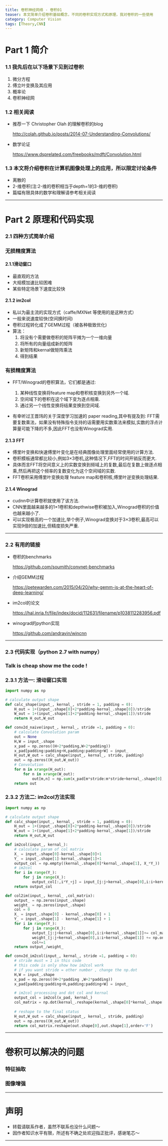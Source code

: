 ```yaml
---
title: 卷积神经网络 - 卷积01
teaser: 本文简单介绍卷积基础概念，不同的卷积实现方式和原理，我对卷积的一些使用
category: Computer Vision
tags: [Theory,CNN]
---
```


# Part 1 简介

### 1.1 我先后在以下场景下见到过卷积

1. 微分方程
2. 傅立叶变换及其应用
3. 概率论
4. 卷积神经网

### 1.2 相关阅读 

* 推荐一下 Christopher Olah 的理解卷积的blog

	<http://colah.github.io/posts/2014-07-Understanding-Convolutions/>

* 数学论证

	<https://www.dsprelated.com/freebooks/mdft/Convolution.html>

### 1.3 本文将介绍卷积在计算机图像处理上的应用，所以限定讨论条件

* 离散的 
* 2-维卷积(注:2-维的卷积相当于depth=1的3-维的卷积)
* 篇幅有限具体的数学和理解请参考相关阅读

--- 
# Part 2 原理和代码实现

### 2.1 四种方式简单介绍

### 无损精度算法

#### 2.1.1滑动窗口

* 最直观的方法
* 大规模加速比较困难
* 某些特定场景下速度比较快

#### 2.1.2 im2col

* 私以为最主流的实现方式（caffe/MXNet 等使用的是这种方式）
* 一般来说速度较快(空间换时间)
* 卷积过程转化成了GEMM过程（被各种极致优化)
* 算法：
	1. 将没有个需要做卷积的矩阵平摊为一个一维向量
	2. 将所有的向量组成新的矩阵
	3. 新矩阵和kernal做矩阵乘法
	4. 得到结果

### 有损精度算法

* FFT/Winograd的卷积算法，它们都是通过:

	1. 某种线性变换将feature map和卷积核变换到另外一个域.
	2. 空间域下的卷积在这个域下变为逐点相乘.
	3. 通过另一个线性变换将结果变换到空间域.

* 有幸听过王晋玮的关于深度学习加速的 paper reading,其中有提及到:  FFT需要复数乘法，如果没有特殊指令支持的话需要用实数乘法来模拟,实数的浮点计算量可能下降的不多,因此FFT也没有Winograd实用.

#### 2.1.3 FFT

* 傅里叶变换和快速傅里叶变化是在经典图像处理里面经常使用的计算方法.
* 卷积模板通常都比较小,例如3×3卷机,这种情况下,FFT的时间开销反而更大.
* 具体而言FFT将空间意义上的实数变换到频域上的复数,最后在复数上做逐点相乘,然后再把这个频率的复数变化为这个空间域的实数.
* FFT卷积采用傅里叶变换处理 feature map和卷积核,傅里叶逆变换处理结果.

#### 2.1.4 Winograd
* cudnn中计算卷积就使用了该方法.
* CNN里面越来越多的1×1卷积和depthwise卷积被加入,Winograd卷积的价值也越来越小了.
* 可以实现极高的一个加速比,举个例子,Winograd变换对于3×3卷积,最高可以实现9倍的加速比,但精度损失严重.


---
### 2.2 有用的链接

* 卷积的benchmarks 

	<https://github.com/soumith/convnet-benchmarks>

* 介绍GEMM过程

	<https://petewarden.com/2015/04/20/why-gemm-is-at-the-heart-of-deep-learning/>

* im2col的论文

	<https://hal.inria.fr/file/index/docid/112631/filename/p1038112283956.pdf>

* winograd的python实现
	
	<https://github.com/andravin/wincnn>

---	

### 2.3 代码实现（python 2.7 with numpy）

### Talk is cheap show me the code !

### 2.3.1 方法一: 滑动窗口实现
	
```python
import numpy as np 

# calculate output shape 
def calc_shape(input_, kernal_, stride = 1, padding = 0):
	H_out = 1+(input_.shape[0]+2*padding-kernal_.shape[0])/stride
	W_out = 1+(input_.shape[1]+2*padding-kernal_.shape[1])/stride
	return H_out,W_out

def conv2d_naive(input_, kernal_, stride =1, padding = 0):
	# calculate Convolution param 
	out = None
	H,W = input_.shape
	x_pad = np.zeros((H+2*padding,W+2*padding))
	x_pad[padding:padding+H,padding:padding+W] = input_
	H_out,W_out = calc_shape(input_, kernal_, stride, padding)
	out = np.zeros((H_out,W_out))
	# Convolution
	for m in xrange(H_out):
		for n in xrange(W_out):
			out[m,n] = np.sum(x_pad[m*stride:m*stride+kernal_.shape[0],n*stride:n*stride+kernal_.shape[1]] *  kernal_)
	return out

```

### 2.3.2 方法二: im2col方法实现


```python 
import numpy as np 

# calculate output shape 
def calc_shape(input_, kernal_, stride = 1, padding = 0):
	H_out = 1+(input_.shape[0]+2*padding-kernal_.shape[0])/stride
	W_out = 1+(input_.shape[1]+2*padding-kernal_.shape[1])/stride
	return H_out,W_out

def im2col(input_, kernal_):
	# calculate param of col matrix
	X_ = input_.shape[0]-kernal_.shape[0]+1
	Y_ = input_.shape[1]-kernal_.shape[1]+1
	output_col = np.empty((kernal_.shape[0]*kernal_.shape[1], X_*Y_))
	# im2col
	for i in range(Y_):
		for j in range(X_):
			output_col[:,i*Y_+j] = input_[j:j+kernal_.shape[0],i:i+kernal_.shape[1]].ravel(order='F')
	return output_col

def col2im(input_, kernal_ ,col_matrix):
	output_ = np.zeros(input_.shape) 
	weight_ = np.zeros(input_.shape)
	col = 0
	X_ = input_.shape[0] - kernal_.shape[0] + 1
	Y_ = input_.shape[1] - kernal_.shape[1] + 1
	for i in range(Y_):
		for j in range(X_):
			output_[j:j+kernal_.shape[0],i:i+kernal_.shape[1]]+= col_matrix[:,col].reshape(kernal_.shape, order='F')
			weight_[j:j+kernal_.shape[0],i:i+kernal_.shape[1]] += np.ones(kernal_.shape)
			col+=1
	return output_/weight_

def conv2d_im2col(input_, kernal_, stride =1, padding = 0):
	# stride must = 1 in this code 
	# this code is only show how im2col work
	# if you want stride = other number , change the np.dot
	H,W = input_.shape
	x_pad = np.zeros((H+2*padding ,W+2*padding))
	x_pad[padding:padding+H,padding:padding+W] = input_

	# im2col processing and dot col and kernal
	output_col = im2col(x_pad, kernal_)
	col_matrix = np.dot(kernal_.reshape(kernal_.shape[0]*kernal_.shape[1],order='F'),output_col)
	
	# reshape to the final status
	H_out,W_out = calc_shape(input_, kernal_, stride, padding)
	out = np.zeros((H_out,W_out))
	return col_matrix.reshape(out.shape[0],out.shape[1],order='F')

```
---

# 卷积可以解决的问题

### 特征抽取

### 图像增强

---

# 声明
* 转载请联系作者，虽然不联系也没什么问题～
* 因作者知识水平有限，所述有不确之处欢迎指正批评，感谢笔芯～

---
